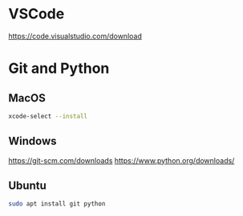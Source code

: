 # VSCode
https://code.visualstudio.com/download

# Git and Python
## MacOS
```bash
xcode-select --install
```

## Windows
https://git-scm.com/downloads
https://www.python.org/downloads/

## Ubuntu
```bash
sudo apt install git python
```